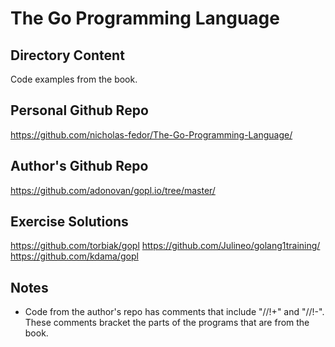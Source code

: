 # The Go Programming Language

## Directory Content

Code examples from the book.

## Personal Github Repo

<https://github.com/nicholas-fedor/The-Go-Programming-Language/>

## Author's Github Repo

<https://github.com/adonovan/gopl.io/tree/master/>

## Exercise Solutions

<https://github.com/torbiak/gopl>
<https://github.com/Julineo/golang1training/>
<https://github.com/kdama/gopl>

## Notes

* Code from the author's repo has comments that include "//!+" and "//!-". These comments bracket the parts of the programs that are from the book.
